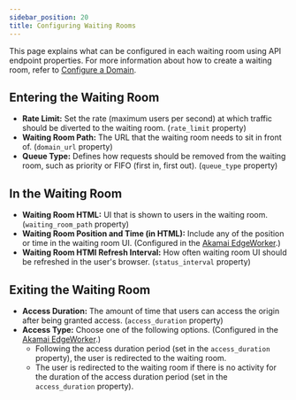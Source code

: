 ```yaml
---
sidebar_position: 20
title: Configuring Waiting Rooms
---
```


This page explains what can be configured in each waiting room using API endpoint properties. For more information about how to create a waiting room, refer to [Configure a Domain](configure-domain.md).

## Entering the Waiting Room

- **Rate Limit:** Set the rate (maximum users per second) at which traffic should be diverted to the waiting room. (`rate_limit` property)
- **Waiting Room Path:** The URL that the waiting room needs to sit in front of. (`domain_url` property)
- **Queue Type:** Defines how requests should be removed from the waiting room, such as priority or FIFO (first in, first out). (`queue_type` property)

## In the Waiting Room

- **Waiting Room HTML:** UI that is shown to users in the waiting room. (`waiting_room_path` property)
- **Waiting Room Position and Time (in HTML):** Include any of the position or time in the waiting room UI. (Configured in the [Akamai EdgeWorker](configure-vwrs-edgeworker.md).)
- **Waiting Room HTMl Refresh Interval:** How often waiting room UI should be refreshed in the user's browser. (`status_interval` property)

## Exiting the Waiting Room

- **Access Duration:** The amount of time that users can access the origin after being granted access. (`access_duration` property)
- **Access Type:** Choose one of the following options. (Configured in the [Akamai EdgeWorker](configure-vwrs-edgeworker.md).)
  - Following the access duration period (set in the `access_duration` property), the user is redirected to the waiting room.
  - The user is redirected to the waiting room if there is no activity for the duration of the access duration period (set in the `access_duration` property).
